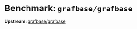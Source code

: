 # Benchmark: `grafbase/grafbase`

**Upstream:** [grafbase/grafbase](https://github.com/grafbase/grafbase)
